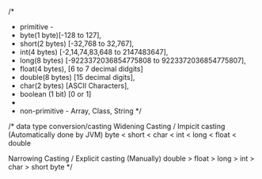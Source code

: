/*
 * primitive - 
 * byte(1 byte)[-128 to 127], 
 * short(2 bytes) [-32,768 to 32,767], 
 * int(4 bytes) [-2,14,74,83,648 to 2147483647],
 * long(8 bytes) [-9223372036854775808 to 9223372036854775807], 
 * float(4 bytes), [6 to 7 decimal didgits]
 *  double(8 bytes) [15 decimal digits],
 *  char(2 bytes) [ASCII Characters], 
 * boolean (1 bit) [0 or 1]
 * 
 * non-primitive - Array, Class, String
 */

/*
data type conversion/casting
Widening Casting / Impicit casting (Automatically done by JVM)
 byte < short < char < int < long < float < double

Narrowing Casting / Explicit casting (Manually)
double > float > long > int > char > short byte
*/
